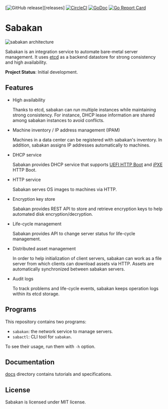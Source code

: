 [![GitHub release](https://img.shields.io/github/release/cybozu-go/sabakan.svg?maxAge=60)][releases]
[![CircleCI](https://circleci.com/gh/cybozu-go/sabakan.svg?style=svg)](https://circleci.com/gh/cybozu-go/sabakan)
[![GoDoc](https://godoc.org/github.com/cybozu-go/sabakan?status.svg)][godoc]
[![Go Report Card](https://goreportcard.com/badge/github.com/cybozu-go/sabakan)](https://goreportcard.com/report/github.com/cybozu-go/sabakan)

Sabakan
=======

![sabakan architecture](http://www.plantuml.com/plantuml/svg/ZOv1ImCn58Jl-HL32zv2wUvDH4eLseE7Wlq3hvlNMimcahnKHFplIcAqIrtmai1yysPc4OM2fDwgm9sGErZ6XAKpw6oAmc62TmKO4jfHP6H4CV_pCT2CWLO12kKOslXNfyi1fgj0Rt-XTe0QQ6rvBte8FzJv_ANtWaSEfxh-bqNQqJCvJ1-EXoTPsiJgf_Ic95TFRHpHsmlzQuJpXf4VYlcVNqgD6ixfn7xFMGLcfwfMqczh_3N8c1cReym2z_vKGbKkWKulvyxxzTq6LrXljnliVS3EUydEvb_E1JkJUli9)
<!-- go to http://www.plantuml.com/plantuml/ and enter the above URL to edit the diagram. -->

Sabakan is an integration service to automate bare-metal server management.
It uses [etcd][] as a backend datastore for strong consistency and high availability.

**Project Status**: Initial development.

Features
--------

* High availability

    Thanks to etcd, sabakan can run multiple instances while maintaining
    strong consistency.  For instance, DHCP lease information are shared
    among sabakan instances to avoid conflicts.

* Machine inventory / IP address management (IPAM)

    Machines in a data center can be registered with sabakan's inventory.
    In addition, sabakan assigns IP addresses automatically to machines.

* DHCP service

    Sabakan provides DHCP service that supports [UEFI HTTP Boot][HTTPBoot]
    and [iPXE][] HTTP Boot.

* HTTP service

    Sabakan serves OS images to machines via HTTP.

* Encryption key store

    Sabakan provides REST API to store and retrieve encryption keys
    to help automated disk encryption/decryption.

* Life-cycle management

    Sabakan provides API to change server status for life-cycle management.

* Distributed asset management

    In order to help initialization of client servers, sabakan can work
    as a file server from which clients can download assets via HTTP.
    Assets are automatically synchronized between sabakan servers.

* Audit logs

    To track problems and life-cycle events, sabakan keeps operation logs
    within its etcd storage.

Programs
--------

This repository contains two programs:

* `sabakan`: the network service to manage servers.
* `sabactl`: CLI tool for `sabakan`.

To see their usage, run them with `-h` option.

Documentation
-------------

[docs](docs/) directory contains tutorials and specifications.

License
-------

Sabakan is licensed under MIT license.

[godoc]: https://godoc.org/github.com/cybozu-go/sabakan
[etcd]: https://coreos.com/etcd/
[HTTPBoot]: https://github.com/tianocore/tianocore.github.io/wiki/HTTP-Boot
[iPXE]: https://ipxe.org/
